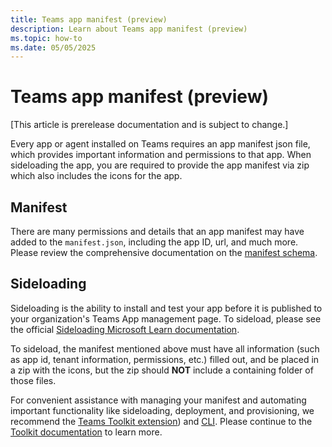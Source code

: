 ```yaml
---
title: Teams app manifest (preview)
description: Learn about Teams app manifest (preview)
ms.topic: how-to
ms.date: 05/05/2025
---
```


# Teams app manifest (preview)

[This article is prerelease documentation and is subject to change.]

Every app or agent installed on Teams requires an app manifest json file, which provides important information and permissions to that app. When sideloading the app, you are required to provide the app manifest via zip which also includes the icons for the app.

## Manifest

There are many permissions and details that an app manifest may have added to the `manifest.json`, including the app ID, url, and much more. Please review the comprehensive documentation on the [manifest schema](/microsoftteams/platform/resources/schema/manifest-schema).

## Sideloading

Sideloading is the ability to install and test your app before it is published to your organization's Teams App management page. To sideload, please see the official [Sideloading Microsoft Learn documentation](/microsoftteams/platform/concepts/deploy-and-publish/apps-upload).

To sideload, the manifest mentioned above must have all information (such as app id, tenant information, permissions, etc.) filled out, and be placed in a zip with the icons, but the zip should **NOT** include a containing folder of those files.

For convenient assistance with managing your manifest and automating important functionality like sideloading, deployment, and provisioning, we recommend the [Teams Toolkit extension](/microsoftteams/platform/toolkit/install-teams-toolkit)) and [CLI](/microsoftteams/platform/toolkit/cli/overview.md). Please continue to the [Toolkit documentation](./m365-toolkit.md) to learn more.